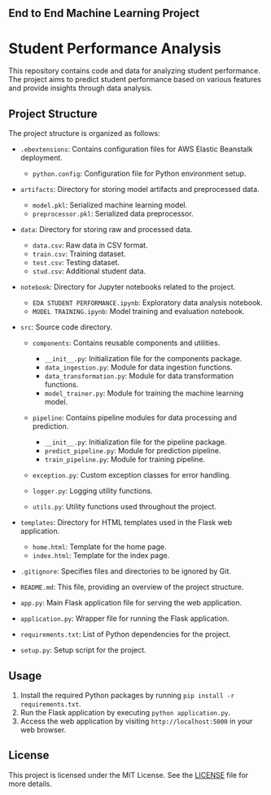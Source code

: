 ## End to End Machine Learning Project
# Student Performance Analysis

This repository contains code and data for analyzing student performance. The project aims to predict student performance based on various features and provide insights through data analysis.

## Project Structure

The project structure is organized as follows:

- `.ebextensions`: Contains configuration files for AWS Elastic Beanstalk deployment.
  - `python.config`: Configuration file for Python environment setup.

- `artifacts`: Directory for storing model artifacts and preprocessed data.
  - `model.pkl`: Serialized machine learning model.
  - `preprocessor.pkl`: Serialized data preprocessor.

- `data`: Directory for storing raw and processed data.
  - `data.csv`: Raw data in CSV format.
  - `train.csv`: Training dataset.
  - `test.csv`: Testing dataset.
  - `stud.csv`: Additional student data.

- `notebook`: Directory for Jupyter notebooks related to the project.
  - `EDA STUDENT PERFORMANCE.ipynb`: Exploratory data analysis notebook.
  - `MODEL TRAINING.ipynb`: Model training and evaluation notebook.

- `src`: Source code directory.
  - `components`: Contains reusable components and utilities.
    - `__init__.py`: Initialization file for the components package.
    - `data_ingestion.py`: Module for data ingestion functions.
    - `data_transformation.py`: Module for data transformation functions.
    - `model_trainer.py`: Module for training the machine learning model.

  - `pipeline`: Contains pipeline modules for data processing and prediction.
    - `__init__.py`: Initialization file for the pipeline package.
    - `predict_pipeline.py`: Module for prediction pipeline.
    - `train_pipeline.py`: Module for training pipeline.

  - `exception.py`: Custom exception classes for error handling.
  - `logger.py`: Logging utility functions.
  - `utils.py`: Utility functions used throughout the project.

- `templates`: Directory for HTML templates used in the Flask web application.
  - `home.html`: Template for the home page.
  - `index.html`: Template for the index page.

- `.gitignore`: Specifies files and directories to be ignored by Git.
- `README.md`: This file, providing an overview of the project structure.
- `app.py`: Main Flask application file for serving the web application.
- `application.py`: Wrapper file for running the Flask application.
- `requirements.txt`: List of Python dependencies for the project.
- `setup.py`: Setup script for the project.

## Usage

1. Install the required Python packages by running `pip install -r requirements.txt`.
2. Run the Flask application by executing `python application.py`.
3. Access the web application by visiting `http://localhost:5000` in your web browser.

## License

This project is licensed under the MIT License. See the [LICENSE](LICENSE) file for more details.
